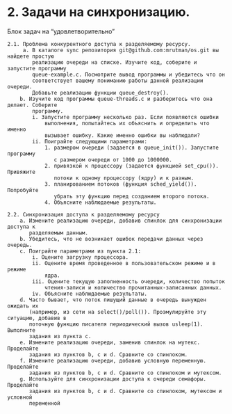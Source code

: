 # 2. Задачи на синхронизацию.

   Блок задач на “удовлетворительно” 

    2.1. Проблема конкурентного доступа к разделяемому ресурсу.
         a. В каталоге sync репозитория git@github.com:mrutman/os.git вы найдете простую
            реализацию очереди на списке. Изучите код, соберите и запустите программу
            queue-example.c. Посмотрите вывод программы и убедитесь что он
            соответствует вашему пониманию работы данной реализации очереди.
            Добавьте реализацию функции queue_destroy().
        b. Изучите код программы queue-threads.c и разберитесь что она делает. Соберите
            программу.
            i. Запустите программу несколько раз. Если появляются ошибки
                выполнения, попытайтесь их объяснить и определить что именно
                вызывает ошибку. Какие именно ошибки вы наблюдали?
            ii. Поиграйте следующими параметрами:
                1. размером очереди (задается в queue_init()). Запустите программу
                   c размером очереди от 1000 до 1000000.
                2. привязкой к процессору (задается функцией set_cpu()). Привяжите
                   потоки к одному процессору (ядру) и к разным.
                3. планированием потоков (функция sched_yield()). Попробуйте
                   убрать эту функцию перед созданием второго потока.
                4. Объясните наблюдаемые результаты.

    2.2. Синхронизация доступа к разделяемому ресурсу
        a. Измените реализацию очереди, добавив спинлок для синхронизации доступа к
           разделяемым данным.
        b. Убедитесь, что не возникает ошибок передачи данных через очередь.
        c. Поиграйте параметрами из пункта 2.1:
            i. Оцените загрузку процессора.
            ii. Оцените время проведенное в пользовательском режиме и в режиме
                ядра.
            iii. Оцените текущую заполненность очереди, количество попыток
                чтения-записи и количество прочитанных-записанных данных.
            iv. Объясните наблюдаемые результаты.
        d. Часто бывает, что поток пишущий данные в очередь вынужден ожидать их
           (например, из сети на select()/poll()). Проэмулируйте эту ситуацию, добавив в
           поточную функцию писателя периодический вызов usleep(1). Выполните
           задания из пункта с.
        e. Измените реализацию очереди, заменив спинлок на мутекс. Проделайте
           задания из пунктов b, c и d. Сравните со спинлоком.
        f. Измените реализацию очереди, добавив условную переменную. Проделайте
           задания из пунктов b, c и d. Сравните со спинлоком и мутексом.
        g. Используйте для синхронизации доступа к очереди семафоры. Проделайте
           задания из пунктов b, c и d. Сравните со спинлоком, мутексом и условной
           переменной